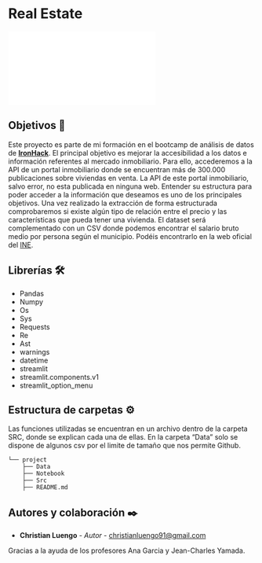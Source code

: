 # Real Estate

![portada](file:///C:/Users/chris/Downloads/kepler.gl%20(3).html)

## Objetivos 🚀

Este proyecto es parte de mi formación en el bootcamp de análisis de datos de **[IronHack](https://www.ironhack.com/es)**. El principal objetivo es mejorar la accesibilidad a los datos e información referentes al mercado inmobiliario. Para ello, accederemos a la API de un portal inmobiliario donde se encuentran más de 300.000 publicaciones sobre viviendas en venta. La API de este portal inmobiliario, salvo error, no esta publicada en ninguna web. Entender su estructura para poder acceder a la información que deseamos es uno de los principales objetivos. Una vez realizado la extracción de forma estructurada comprobaremos si existe algún tipo de relación entre el precio y las características que pueda tener una vivienda. El dataset será complementado con un CSV donde podemos encontrar el salario bruto medio por persona según el municipio.  Podéis encontrarlo en la web oficial del [INE]( https://www.ine.es/).

## Librerías 🛠️

- Pandas
- Numpy
- Os
- Sys
- Requests
- Re
- Ast
- warnings
- datetime
- streamlit
- streamlit.components.v1
- streamlit_option_menu

## Estructura de carpetas ⚙️

Las funciones utilizadas se encuentran en un archivo dentro de la carpeta SRC, donde se explican cada una de ellas. En la carpeta “Data” solo se dispone de algunos csv por el limite de tamaño que nos permite Github.

```
└── project
    ├── Data
    ├── Notebook
    ├── Src
    ├── README.md
```

## Autores y colaboración ✒️

* **Christian Luengo** - *Autor* - christianluengo91@gmail.com

Gracias a la ayuda de los profesores Ana Garcia y Jean-Charles Yamada. 

